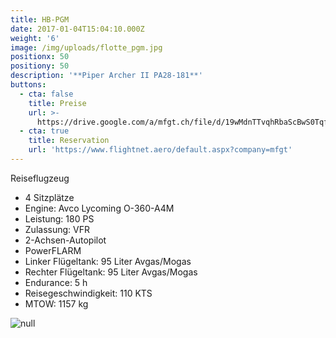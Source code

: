 ```yaml
---
title: HB-PGM
date: 2017-01-04T15:04:10.000Z
weight: '6'
image: /img/uploads/flotte_pgm.jpg
positionx: 50
positiony: 50
description: '**Piper Archer II PA28-181**'
buttons:
  - cta: false
    title: Preise
    url: >-
      https://drive.google.com/a/mfgt.ch/file/d/19wMdnTTvqhRbaScBwS0Tqf3iBVFWExGj/view
  - cta: true
    title: Reservation
    url: 'https://www.flightnet.aero/default.aspx?company=mfgt'
---
```

Reiseflugzeug

* 4 Sitzplätze
* Engine: Avco Lycoming O-360-A4M
* Leistung: 180 PS
* Zulassung: VFR
* 2-Achsen-Autopilot
* PowerFLARM
* Linker Flügeltank: 95 Liter Avgas/Mogas
* Rechter Flügeltank: 95 Liter Avgas/Mogas
* Endurance: 5 h
* Reisegeschwindigkeit: 110 KTS
* MTOW: 1157 kg

![null](/img/uploads/flotte_cockpit_pgm.jpg)
